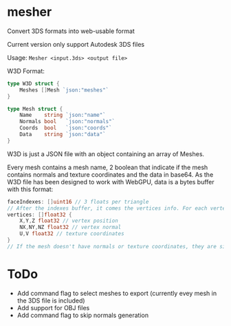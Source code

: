 # mesher
Convert 3DS formats into web-usable format

Current version only support Autodesk 3DS files

Usage:
``Mesher <input.3ds> <output file>``

W3D Format:
```go
type W3D struct {
    Meshes []Mesh `json:"meshes"`
}

type Mesh struct {
    Name    string `json:"name"`
    Normals bool   `json:"normals"`
    Coords  bool   `json:"coords"`
    Data    string `json:"data"`
}
```

W3D is just a JSON file with an object containing an array of Meshes.

Every mesh contains a mesh name, 2 boolean that indicate if the mesh contains normals and texture coordinates and the data in base64. 
As the W3D file has been designed to work with WebGPU, data is a bytes buffer with this format:

```go
faceIndexes: []uint16 // 3 floats per triangle
// After the indexes buffer, it comes the vertices info. For each vertex you can expect:
vertices: []float32 {
	X,Y,Z float32 // vertex position 
	NX,NY,NZ float32 // vertex normal
	U,V float32 // texture coordinates
}
// If the mesh doesn't have normals or texture coordinates, they are simply not included
```

# ToDo
- Add command flag to select meshes to export (currently evey mesh in the 3DS file is included)
- Add support for OBJ files
- Add command flag to skip normals generation